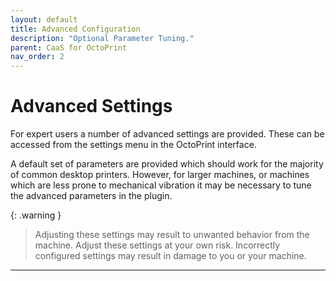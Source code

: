 ```yaml
---
layout: default
title: Advanced Configuration 
description: "Optional Parameter Tuning."
parent: CaaS for OctoPrint
nav_order: 2
---
```

# Advanced Settings
For expert users a number of advanced settings are provided. These can be accessed from the settings menu in the OctoPrint interface. 

A default set of parameters are provided which should work for the majority of common desktop printers. However, for larger machines, or machines which are less prone to mechanical vibration it may be necessary to tune the advanced parameters in the plugin. 

{: .warning }
> Adjusting these settings may result to unwanted behavior from the machine. Adjust these settings at your own risk. Incorrectly configured settings may result in damage to you or your machine. 


---